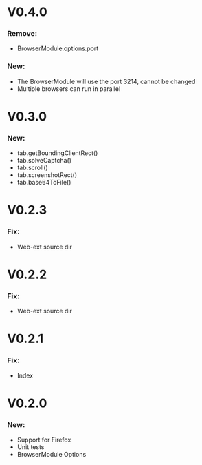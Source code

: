 # V0.4.0

### Remove:

- BrowserModule.options.port

### New:

- The BrowserModule will use the port 3214, cannot be changed
- Multiple browsers can run in parallel

# V0.3.0

### New:

- tab.getBoundingClientRect()
- tab.solveCaptcha()
- tab.scroll()
- tab.screenshotRect()
- tab.base64ToFile()

# V0.2.3

### Fix:

- Web-ext source dir

# V0.2.2

### Fix:

- Web-ext source dir

# V0.2.1

### Fix:

- Index

# V0.2.0

### New:

- Support for Firefox
- Unit tests
- BrowserModule Options

